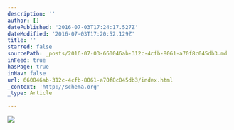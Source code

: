 ```yaml
---
description: ''
author: []
datePublished: '2016-07-03T17:24:17.527Z'
dateModified: '2016-07-03T17:20:52.129Z'
title: ''
starred: false
sourcePath: _posts/2016-07-03-660046ab-312c-4cfb-8061-a70f8c045db3.md
inFeed: true
hasPage: true
inNav: false
url: 660046ab-312c-4cfb-8061-a70f8c045db3/index.html
_context: 'http://schema.org'
_type: Article

---
```

![](https://the-grid-user-content.s3-us-west-2.amazonaws.com/d85d2f99-1cbb-4213-9822-75b3c1e59b08.jpg)